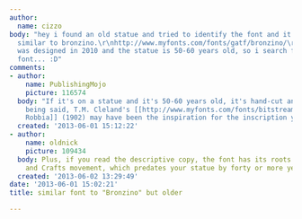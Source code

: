 ```yaml
---
author:
  name: cizzo
body: "hey i found an old statue and tried to identify the font and it looks very
  similar to bronzino.\r\nhttp://www.myfonts.com/fonts/gatf/bronzino/\r\n\r\nbut bronzino
  was designed in 2010 and the statue is 50-60 years old, so i search for the \"real\"
  font... :D"
comments:
- author:
    name: PublishingMojo
    picture: 116574
  body: "If it's on a statue and it's 50-60 years old, it's hand-cut and not a font.\r\n\r\nThat
    being said, T.M. Cleland's [[http://www.myfonts.com/fonts/bitstream/della-robbia/|Della
    Robbia]] (1902) may have been the inspiration for the inscription you saw.\r\n\r\n\r\n"
  created: '2013-06-01 15:12:22'
- author:
    name: oldnick
    picture: 109434
  body: Plus, if you read the descriptive copy, the font has its roots in the Arts
    and Crafts movement, which predates your statue by forty or more years...
  created: '2013-06-02 13:29:49'
date: '2013-06-01 15:02:21'
title: similar font to "Bronzino" but older

---
```

